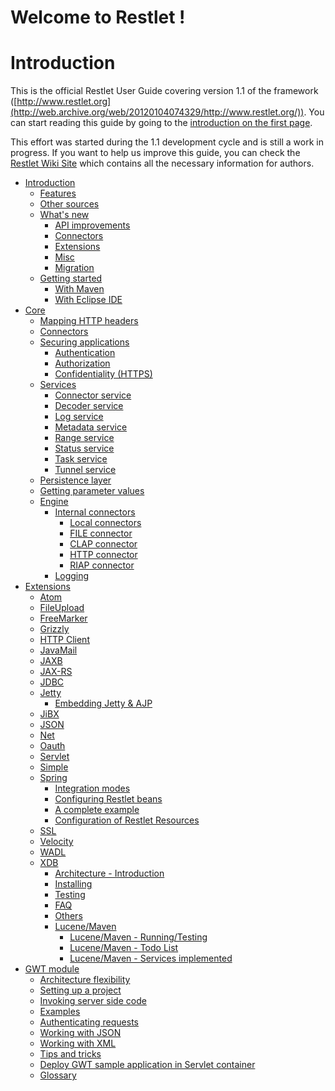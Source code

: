 Welcome to Restlet !
====================

Introduction
============

This is the official Restlet User Guide covering version 1.1 of the
framework
([http://www.restlet.org](http://web.archive.org/web/20120104074329/http://www.restlet.org/)).
You can start reading this guide by going to the [introduction on the
first
page](http://web.archive.org/web/20120104074329/http://wiki.restlet.org/docs_1.1/13-restlet/21-restlet.html "Introduction").

This effort was started during the 1.1 development cycle and is still a
work in progress. If you want to help us improve this guide, you can
check the [Restlet Wiki
Site](http://web.archive.org/web/20120104074329/http://wiki.restlet.org/about/2-restlet.html)
which contains all the necessary information for authors.

-   [Introduction](introduction/ "Introduction")
    -   [Features](introduction/features "Features")
    -   [Other sources](introduction/other-sources "Other sources")
    -   [What's new](introduction/whats-new/ "What's new")
        -   [API improvements](introduction/whats-new/api "API improvements")
        -   [Connectors](introduction/whats-new/connectors "Connectors")
        -   [Extensions](introduction/whats-new/extensions "Extensions")
        -   [Misc](introduction/whats-new/misc "Misc")
        -   [Migration](introduction/whats-new/migration "Migration")
    -   [Getting started](introduction/getting-started/ "Getting started")
        -   [With Maven](introduction/getting-started/maven "With Maven")
        -   [With Eclipse IDE](introduction/getting-started/eclipse-ide "With Eclipse IDE")
-   [Core](core/ "Core")
    -   [Mapping HTTP headers](core/http-headers-mapping "Mapping HTTP headers")
    -   [Connectors](core/connectors "Connectors")
    -   [Securing applications](core/security/ "Securing applications")
        -   [Authentication](core/security/authentication "Authentication")
        -   [Authorization](core/security/authorization "Authorization")
        -   [Confidentiality (HTTPS)](core/security/https "Confidentiality (HTTPS)")
    -   [Services](core/service/ "Services")
        -   [Connector service](core/service/connector "Connector service")
        -   [Decoder service](core/service/decoder "Decoder service")
        -   [Log service](core/service/log "Log service")
        -   [Metadata service](core/service/metadata "Metadata service")
        -   [Range service](core/service/range "Range service")
        -   [Status service](core/service/status "Status service")
        -   [Task service](core/service/task "Task service")
        -   [Tunnel service](core/service/tunnel "Tunnel service")
    -   [Persistence layer](core/persistence-layer "Persistence layer")
    -   [Getting parameter values](core/parameters "Getting parameter values")
    -   [Engine](core/engine/ "Engine")
        -   [Internal connectors](core/engine/internal-connectors/ "Internal connectors")
            -   [Local connectors](core/engine/internal-connectors/local "Local connectors")
            -   [FILE connector](core/engine/internal-connectors/file "FILE connector")
            -   [CLAP connector](core/engine/internal-connectors/clap "CLAP connector")
            -   [HTTP connector](core/engine/internal-connectors/http "HTTP connector")
            -   [RIAP connector](core/engine/internal-connectors/riap "RIAP connector")
        -   [Logging](core/engine/logging "Logging")
-   [Extensions](extensions/ "Extensions")
    -   [Atom](extensions/atom "Atom")
    -   [FileUpload](extensions/fileupload "FileUpload")
    -   [FreeMarker](extensions/freemarker "FreeMarker")
    -   [Grizzly](extensions/grizzly "Grizzly")
    -   [HTTP Client](extensions/httpclient "HTTP Client")
    -   [JavaMail](extensions/javamail "JavaMail")
    -   [JAXB](extensions/jaxb "JAXB")
    -   [JAX-RS](extensions/jax-rs "JAX-RS")
    -   [JDBC](extensions/jdbc "JDBC")
    -   [Jetty](extensions/jetty/ "Jetty")
        -   [Embedding Jetty & AJP](extensions/jetty/ajp "Embedding Jetty & AJP")
    -   [JiBX](extensions/jibx "JiBX")
    -   [JSON](extensions/json "JSON")
    -   [Net](extensions/net "Net")
    -   [Oauth](extensions/oauth "Oauth")
    -   [Servlet](extensions/servlet "Servlet")
    -   [Simple](extensions/simple "Simple")
    -   [Spring](extensions/spring/ "Spring")
        -   [Integration modes](extensions/spring/integration "Integration modes")
        -   [Configuring Restlet beans](extensions/spring/configuring "Configuring Restlet beans")
        -   [A complete example](extensions/spring/example "A complete example")
        -   [Configuration of Restlet Resources](extensions/spring/resources-configuration "Configuration of Restlet Resources")
    -   [SSL](extensions/ssl "SSL")
    -   [Velocity](extensions/velocity "Velocity")
    -   [WADL](extensions/wadl "WADL")
    -   [XDB](extensions/xdb/ "XDB")
        -   [Architecture - Introduction](extensions/xdb/architecture "Architecture - Introduction")
        -   [Installing](extensions/xdb/installation "Installing")
        -   [Testing](extensions/xdb/test "Testing")
        -   [FAQ](extensions/xdb/faw "FAQ")
        -   [Others](extensions/xdb/others "Others")
        -   [Lucene/Maven](extensions/xdb/lucen-maven/ "Lucene/Maven")
            -   [Lucene/Maven - Running/Testing](extensions/xdb/lucen-maven/run-test "Lucene/Maven - Running/Testing")
            -   [Lucene/Maven - Todo List](extensions/xdb/lucen-maven/todo "Lucene/Maven - Todo List")
            -   [Lucene/Maven - Services implemented](extensions/xdb/lucen-maven/services "Lucene/Maven - Services implemented")
-   [GWT module](gwt-module/ "GWT module")
    -   [Architecture flexibility](gwt-module/architecture "Architecture flexibility")
    -   [Setting up a project](gwt-module/setup "Setting up a project")
    -   [Invoking server side code](gwt-module/server-code-invocation "Invoking server side code")
    -   [Examples](gwt-module/examples "Examples")
    -   [Authenticating requests](gwt-module/authentication "Authenticating requests")
    -   [Working with JSON](gwt-module/json "Working with JSON")
    -   [Working with XML](gwt-module/xml "Working with XML")
    -   [Tips and tricks](gwt-module/tips "Tips and tricks")
    -   [Deploy GWT sample application in Servlet container](gwt-module/deployment "Deploy GWT sample application in Servlet container")
    -   [Glossary](/glossary "Glossary")
